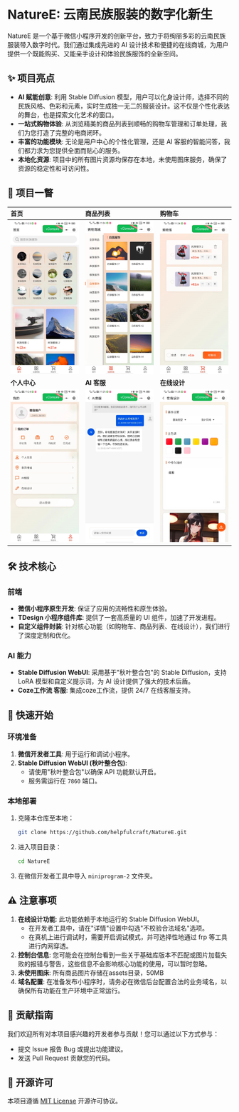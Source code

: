 # NatureE: 云南民族服装的数字化新生

NatureE 是一个基于微信小程序开发的创新平台，致力于将绚丽多彩的云南民族服装带入数字时代。我们通过集成先进的 AI 设计技术和便捷的在线商城，为用户提供一个既能购买、又能亲手设计和体验民族服饰的全新空间。

## ✨ 项目亮点

-   **AI 赋能创意**: 利用 Stable Diffusion 模型，用户可以化身设计师，选择不同的民族风格、色彩和元素，实时生成独一无二的服装设计。这不仅是个性化表达的舞台，也是探索文化艺术的窗口。
-   **一站式购物体验**: 从浏览精美的商品列表到顺畅的购物车管理和订单处理，我们为您打造了完整的电商闭环。
-   **丰富的功能模块**: 无论是用户中心的个性化管理，还是 AI 客服的智能问答，我们都力求为您提供全面而贴心的服务。
-   **本地化资源**: 项目中的所有图片资源均保存在本地，未使用图床服务，确保了资源的稳定性和可访问性。

## 📸 项目一瞥

| 首页 | 商品列表 | 购物车 |
| :--- | :--- | :--- |
| ![首页](screenshots/home.jpg) | ![商品列表](screenshots/category.jpg) | ![购物车](screenshots/cart.jpg) |
| **个人中心** | **AI 客服** | **在线设计** |
| ![个人中心](screenshots/profile.jpg) | ![AI客服](screenshots/ai-service.jpg) | ![在线设计](screenshots/design.jpg) |

## 🛠️ 技术核心

### 前端

-   **微信小程序原生开发**: 保证了应用的流畅性和原生体验。
-   **TDesign 小程序组件库**: 提供了一套高质量的 UI 组件，加速了开发进程。
-   **自定义组件封装**: 针对核心功能（如购物车、商品列表、在线设计），我们进行了深度定制和优化。

### AI 能力

-   **Stable Diffusion WebUI**: 采用基于"秋叶整合包"的 Stable Diffusion，支持 LoRA 模型和自定义提示词，为 AI 设计提供了强大的技术后盾。
-   **Coze工作流 客服**: 集成coze工作流，提供 24/7 在线客服支持。

## 🚀 快速开始

### 环境准备

1.  **微信开发者工具**: 用于运行和调试小程序。
2.  **Stable Diffusion WebUI (秋叶整合包)**:
    -   请使用"秋叶整合包"以确保 API 功能默认开启。
    -   服务需运行在 `7860` 端口。

### 本地部署

1.  克隆本仓库至本地：
    ```bash
    git clone https://github.com/helpfulcraft/NatureE.git
    ```
2.  进入项目目录：
    ```bash
    cd NatureE
    ```
3.  在微信开发者工具中导入 `miniprogram-2` 文件夹。

## ⚠️ 注意事项

1.  **在线设计功能**: 此功能依赖于本地运行的 Stable Diffusion WebUI。
    -   在开发者工具中，请在"详情"设置中勾选"不校验合法域名"选项。
    -   在真机上进行调试时，需要开启调试模式，并可选择性地通过 frp 等工具进行内网穿透。
2.  **控制台信息**: 您可能会在控制台看到一些关于基础库版本不匹配或图片加载失败的报错与警告，这些信息不会影响核心功能的使用，可以暂时忽略。
3.  **未使用图床**: 所有商品图片存储在assets目录，50MB
4.  **域名配置**: 在准备发布小程序时，请务必在微信后台配置合法的业务域名，以确保所有功能在生产环境中正常运行。

## 🤝 贡献指南

我们欢迎所有对本项目感兴趣的开发者参与贡献！您可以通过以下方式参与：

-   提交 Issue 报告 Bug 或提出功能建议。
-   发送 Pull Request 贡献您的代码。

## 📄 开源许可

本项目遵循 [MIT License](LICENSE) 开源许可协议。 